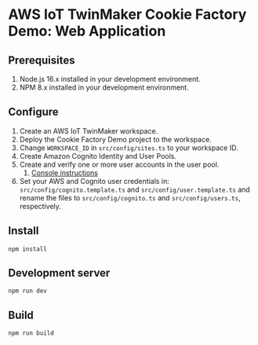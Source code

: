 # AWS IoT TwinMaker Cookie Factory Demo: Web Application

## Prerequisites

1. Node.js 16.x installed in your development environment.
1. NPM 8.x installed in your development environment.

## Configure

1. Create an AWS IoT TwinMaker workspace.
2. Deploy the Cookie Factory Demo project to the workspace.
3. Change `WORKSPACE_ID` in `src/config/sites.ts` to your workspace ID.
4. Create Amazon Cognito Identity and User Pools.
5. Create and verify one or more user accounts in the user pool.
   1. [Console instructions](./COGNITO_SAMPLE_SETUP_CONSOLE.md)
6. Set your AWS and Cognito user credentials in: `src/config/cognito.template.ts` and `src/config/user.template.ts` and rename the files to `src/config/cognito.ts` and `src/config/users.ts`, respectively.

## Install

```shell
npm install
```

## Development server

```shell
npm run dev
```

## Build

```shell
npm run build
```
